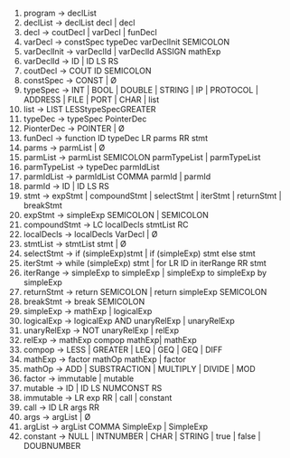 1. program → declList
2. declList → declList decl | decl
3. decl → coutDecl | varDecl | funDecl
4. varDecl → constSpec typeDec varDeclInit SEMICOLON
5. varDeclInit → varDeclId | varDeclId ASSIGN mathExp
6. varDeclId → ID | ID LS RS
7. coutDecl -> COUT ID SEMICOLON
8. constSpec → CONST | Ø
9. typeSpec → INT | BOOL | DOUBLE | STRING | IP | PROTOCOL | ADDRESS | FILE | PORT | CHAR | list
10. list -> LIST LESStypeSpecGREATER
11. typeDec -> typeSpec PointerDec
12. PionterDec -> POINTER | Ø
13. funDecl → function ID typeDec LR parms RR stmt
14. parms → parmList | Ø
15. parmList → parmList SEMICOLON parmTypeList | parmTypeList
16. parmTypeList → typeDec parmIdList
17. parmIdList → parmIdList COMMA parmId | parmId
18. parmId → ID | ID LS RS
19. stmt → expStmt | compoundStmt | selectStmt | iterStmt | returnStmt | breakStmt
20. expStmt → simpleExp SEMICOLON | SEMICOLON
21. compoundStmt → LC localDecls stmtList RC
22. localDecls → localDecls VarDecl | Ø
23. stmtList → stmtList stmt | Ø
24. selectStmt → if (simpleExp)stmt | if (simpleExp) stmt else stmt
25. iterStmt → while (simpleExp) stmt | for LR ID in iterRange RR stmt
26. iterRange → simpleExp to simpleExp | simpleExp to simpleExp by simpleExp
27. returnStmt → return SEMICOLON | return simpleExp SEMICOLON
28. breakStmt → break SEMICOLON
29. simpleExp → mathExp | logicalExp
30. logicalExp → logicalExp AND unaryRelExp | unaryRelExp
31. unaryRelExp → NOT unaryRelExp | relExp
32. relExp → mathExp compop mathExp| mathExp
33. compop → LESS | GREATER | LEQ | GEQ | GEQ | DIFF
34. mathExp → factor mathOp mathExp | factor
35. mathOp → ADD | SUBSTRACTION | MULTIPLY | DIVIDE | MOD
36. factor → immutable | mutable
37. mutable → ID | ID LS NUMCONST RS
38. immutable → LR exp RR | call | constant
39. call → ID LR args RR
40. args → argList | Ø
41. argList → argList COMMA SimpleExp | SimpleExp
42. constant → NULL | INTNUMBER  | CHAR | STRING | true | false | DOUBNUMBER
